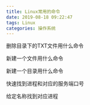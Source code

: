 ```yaml
---
title: Linux常用的命令
date: 2019-08-18 09:22:47
tags: Linux 
categories: 操作系统
---
```


删除目录下的TXT文件用什么命令

新建一个文件用什么命令

新建一个目录用什么命令

快速找到进程和对应的服务端口号

给定名称找到对应进程